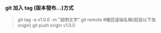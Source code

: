 ### git 加入 tag (版本發布...)方式 ###
> git tag -a v1.0.0 -m "說明文字"
> git remote #確認遠端名稱(假設以下為origin)
> git push origin v1.0.0
